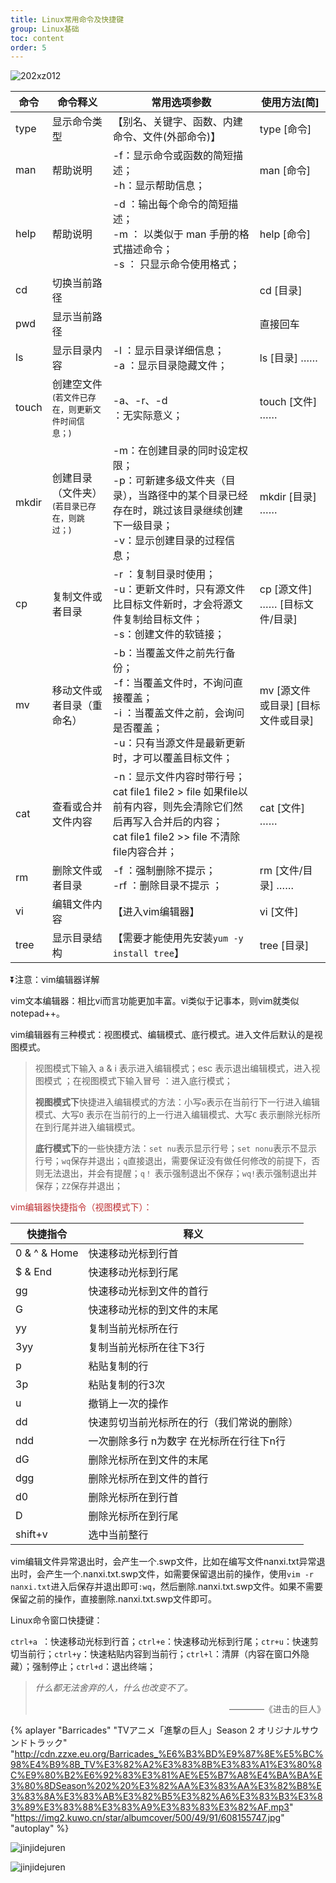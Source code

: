 ```yaml
---
title: Linux常用命令及快捷键
group: Linux基础
toc: content
order: 5
---
```


![202xz012](https://c-ssl.duitang.com/uploads/blog/202101/29/20210129091816_6cca5.jpeg)



| 命令  | 命令释义                                                     | 常用选项参数                                                 | 使用方法[简]                       |
| ----- | ------------------------------------------------------------ | ------------------------------------------------------------ | ---------------------------------- |
| type  | 显示命令类型                                                 | 【别名、关键字、函数、内建命令、文件(外部命令)】             | type [命令]                        |
| man   | 帮助说明                                                     | -f：显示命令或函数的简短描述；<br />-h：显示帮助信息；       | man [命令]                         |
| help  | 帮助说明                                                     | -d ：输出每个命令的简短描述；<br />  -m ： 以类似于 man 手册的格式描述命令；<br />  -s ： 只显示命令使用格式； | help [命令]                        |
| cd    | 切换当前路径                                                 |                                                              | cd [目录]                          |
| pwd   | 显示当前路径                                                 |                                                              | 直接回车                           |
| ls    | 显示目录内容                                                 | -l ：显示目录详细信息；<br />-a ：显示目录隐藏文件；         | ls [目录] ……                       |
| touch | 创建空文件<br /><font size="2px">(若文件已存在，则更新文件时间信息；)</font> | -a、-r、-d<br />：无实际意义；                               | touch [文件] ……                    |
| mkdir | 创建目录（文件夹）<br /><font size="2px">(若目录已存在，则跳过；)</font> | -m：在创建目录的同时设定权限；<br/>-p：可新建多级文件夹（目录），当路径中的某个目录已经存在时，跳过该目录继续创建下一级目录；<br/>-v：显示创建目录的过程信息； | mkdir  [目录] ……                   |
| cp    | 复制文件或者目录                                             | -r ：复制目录时使用；<br /> -u：更新文件时，只有源文件比目标文件新时，才会将源文件复制给目标文件；<br />-s：创建文件的软链接； | cp [源文件] …… [目标文件/目录]     |
| mv    | 移动文件或者目录（重命名）                                   | -b：当覆盖文件之前先行备份；<br />-f：当覆盖文件时，不询问直接覆盖；<br />-i ：当覆盖文件之前，会询问是否覆盖；<br /> -u：只有当源文件是最新更新时，才可以覆盖目标文件； | mv [源文件或目录] [目标文件或目录] |
| cat   | 查看或合并文件内容                                           | -n：显示文件内容时带行号；<br />   cat file1 file2 > file  如果file以前有内容，则先会清除它们然后再写入合并后的内容；<br />   cat file1 file2 >> file   不清除file内容合并； | cat [文件] ……                      |
| rm    | 删除文件或者目录                                             | -f ：强制删除不提示；<br />-rf ：删除目录不提示 ；           | rm  [文件/目录] ……                 |
| vi    | 编辑文件内容                                                 | 【进入vim编辑器】                                            | vi  [文件]                         |
| tree  | 显示目录结构                                                 | 【需要才能使用先安装`yum -y install tree`】                  | tree [目录]                        |

:arrow_double_down:注意：vim编辑器详解

<!--more-->

vim文本编辑器：相比vi而言功能更加丰富。vi类似于记事本，则vim就类似notepad++。

vim编辑器有三种模式：视图模式、编辑模式、底行模式。进入文件后默认的是视图模式。

> 视图模式下输入 a  &  i  表示进入编辑模式；esc 表示退出编辑模式，进入视图模式 ；在视图模式下输入冒号 ：进入底行模式；
>
> **视图模式下**快捷进入编辑模式的方法：小写` o `表示在当前行下一行进入编辑模式、大写`O`  表示在当前行的上一行进入编辑模式、大写`C`  表示删除光标所在到行尾并进入编辑模式。
>
> **底行模式下**的一些快捷方法：`set nu`表示显示行号；`set nonu`表示不显示行号；`wq`保存并退出；`q`直接退出，需要保证没有做任何修改的前提下，否则无法退出，并会有提醒；`q！` 表示强制退出不保存；`wq!`表示强制退出并保存；`ZZ`保存并退出；

<font  color="#bd2d30">vim编辑器快捷指令（视图模式下）：</font>

| 快捷指令               | 释义                                       |
| ---------------------- | ------------------------------------------ |
| 0   &    ^    &   Home | 快速移动光标到行首                         |
| $   &   End            | 快速移动光标到行尾                         |
| gg                     | 快速移动光标到文件的首行                   |
| G                      | 快速移动光标的到文件的末尾                 |
| yy                     | 复制当前光标所在行                         |
| 3yy                    | 复制当前光标所在往下3行                    |
| p                      | 粘贴复制的行                               |
| 3p                     | 粘贴复制的行3次                            |
| u                      | 撤销上一次的操作                           |
| dd                     | 快速剪切当前光标所在的行（我们常说的删除） |
| ndd                    | 一次删除多行 n为数字 在光标所在行往下n行   |
| dG                     | 删除光标所在到文件的末尾                   |
| dgg                    | 删除光标所在到文件的首行                   |
| d0                     | 删除光标所在到行首                         |
| D                      | 删除光标所在到行尾                         |
| shift+v                | 选中当前整行                               |

vim编辑文件异常退出时，会产生一个.swp文件，比如在编写文件nanxi.txt异常退出时，会产生一个.nanxi.txt.swp文件，如需要保留退出前的操作，使用`vim -r nanxi.txt`进入后保存并退出即可`:wq`，然后删除.nanxi.txt.swp文件。如果不需要保留之前的操作，直接删除.nanxi.txt.swp文件即可。

Linux命令窗口快捷键：

`ctrl+a `：快速移动光标到行首；`ctrl+e`：快速移动光标到行尾；`ctr+u`：快速剪切当前行；`ctrl+y`：快速粘贴内容到当前行；`ctrl+l`：清屏（内容在窗口外隐藏）；强制停止；`ctrl+d`：退出终端；


> *什么都无法舍弃的人，什么也改变不了。*
>
> <p align="right" > ————《进击的巨人》</p>

{% aplayer "Barricades" "TVアニメ「進撃の巨人」Season 2 オリジナルサウンドトラック" "http://cdn.zzxe.eu.org/Barricades_%E6%B3%BD%E9%87%8E%E5%BC%98%E4%B9%8B_TV%E3%82%A2%E3%83%8B%E3%83%A1%E3%80%8C%E9%80%B2%E6%92%83%E3%81%AE%E5%B7%A8%E4%BA%BA%E3%80%8DSeason%202%20%E3%82%AA%E3%83%AA%E3%82%B8%E3%83%8A%E3%83%AB%E3%82%B5%E3%82%A6%E3%83%B3%E3%83%89%E3%83%88%E3%83%A9%E3%83%83%E3%82%AF.mp3" "https://img2.kuwo.cn/star/albumcover/500/49/91/608155747.jpg" "autoplay" %}

![jinjidejuren](https://gitee.com/XZ6606/image-bed/raw/master/img/jinjidejuren.png)

![jinjidejuren](https://gitee.com/XZ6606/image-bed/raw/master/img/jinjidejuren.gif)
